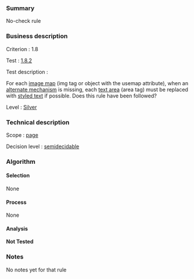### Summary

No-check rule

### Business description

Criterion : 1.8

Test : [1.8.2](http://www.accessiweb.org/index.php/accessiweb-22-english-version.html#test-1-8-2)

Test description :

For each [image
map](http://www.braillenet.org/accessibilite/referentiel-aw21-en/glossaire.php#mImgReactive)
(img tag or object with the usemap attribute), when an [alternate
mechanism](http://www.braillenet.org/accessibilite/referentiel-aw21-en/glossaire.php#mMecaRempl)
is missing, each [text
area](http://www.braillenet.org/accessibilite/referentiel-aw21-en/glossaire.php#mZoneTexte)
(area tag) must be replaced with [styled
text](http://www.braillenet.org/accessibilite/referentiel-aw21-en/glossaire.php#mTexteStyle)
if possible. Does this rule have been followed?

Level : [Silver](/en/category/rules-design/accessiweb-11/level/argent)

### Technical description

Scope : [page](/en/category/rules-design/accessiweb-11/scope/page)

Decision level :
[semidecidable](/en/category/rules-design/accessiweb-11/decision-level/semidecidable)

### Algorithm

#### Selection

None

#### Process

None

#### Analysis

**Not Tested**

### Notes

No notes yet for that rule
